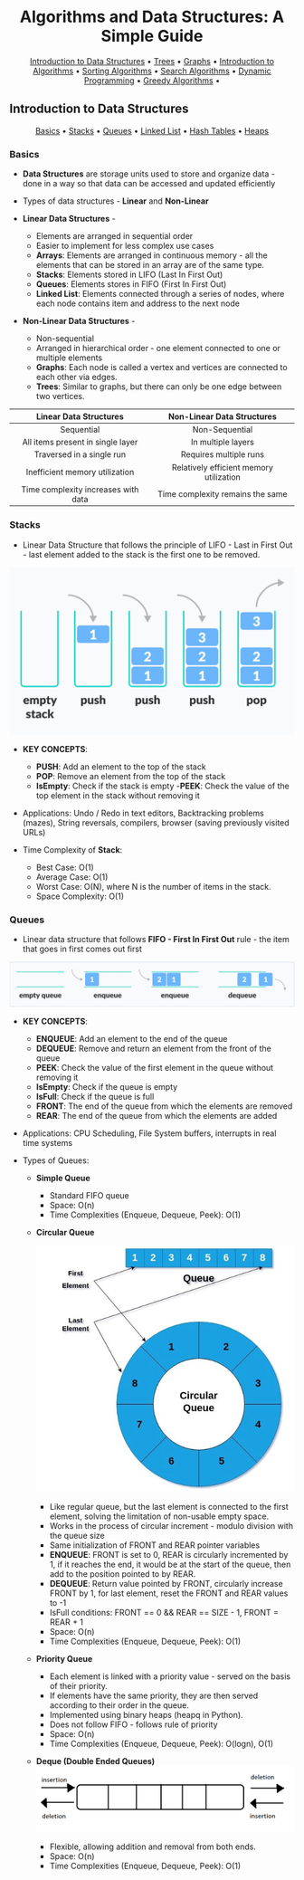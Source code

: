 <h1 align="center">
    <br>
    Algorithms and Data Structures: A Simple Guide
    </br>
</h1>

<p align="center">
    <a href="#introduction-to-data-structures">Introduction to Data Structures</a> •
    <a href="#trees">Trees</a> •
    <a href="#graphs">Graphs</a> •
    <a href="#introduction-to-algorithms">Introduction to Algorithms</a> •
    <a href="#sorting-algorithms">Sorting Algorithms</a> •
    <a href="#search-algorithms">Search Algorithms</a> •
    <a href="#dynamic-programming">Dynamic Programming</a> •
    <a href="#graph-algorithms">Greedy Algorithms</a> •
</p>

## Introduction to Data Structures

<p align="center">
    <a href="#basics">Basics</a> •
    <a href="#stacks">Stacks</a> •
    <a href="#queues">Queues</a> •
    <a href="#linked-list">Linked List</a> •
    <a href="#hash-tables">Hash Tables</a> •
    <a href="#heaps">Heaps</a>
</p>

### Basics

- **Data Structures** are storage units used to store and organize data - done in a way so that data can be accessed and updated efficiently
- Types of data structures - **Linear** and **Non-Linear**
- **Linear Data Structures** -

  - Elements are arranged in sequential order
  - Easier to implement for less complex use cases
  - **Arrays**: Elements are arranged in continuous memory - all the elements that can be stored in an array are of the same type.
  - **Stacks**: Elements stored in LIFO (Last In First Out)
  - **Queues**: Elements stores in FIFO (First In First Out)
  - **Linked List**: Elements connected through a series of nodes, where each node contains item and address to the next node

- **Non-Linear Data Structures** -
  - Non-sequential
  - Arranged in hierarchical order - one element connected to one or multiple elements
  - **Graphs**: Each node is called a vertex and vertices are connected to each other via edges.
  - **Trees**: Similar to graphs, but there can only be one edge between two vertices.

|       Linear Data Structures        |       Non-Linear Data Structures        |
| :---------------------------------: | :-------------------------------------: |
|             Sequential              |             Non-Sequential              |
|  All items present in single layer  |           In multiple layers            |
|      Traversed in a single run      |         Requires multiple runs          |
|   Inefficient memory utilization    | Relatively efficient memory utilization |
| Time complexity increases with data |    Time complexity remains the same     |

### Stacks

- Linear Data Structure that follows the principle of LIFO - Last in First Out - last element added to the stack is the first one to be removed.

![](https://github.com/Mad03633/ADS-Prep/blob/main/Media/Stack.png)

- **KEY CONCEPTS**:
    - **PUSH**: Add an element to the top of the stack
    - **POP**: Remove an element from the top of the stack
    - **IsEmpty**: Check if the stack is empty
    -**PEEK**: Check the value of the top element in the stack without removing it
- Applications: Undo / Redo in text editors, Backtracking problems (mazes), String reversals, compilers, browser (saving previously visited URLs)

- Time Complexity of **Stack**:
    - Best Case: O(1)
    - Average Case: O(1)
    - Worst Case: O(N), where N is the number of items in the stack.
    - Space Complexity: O(1)

### Queues

- Linear data structure that follows **FIFO - First In First Out** rule - the item that goes in first comes out first

![](https://github.com/Mad03633/ADS-Prep/blob/main/Media/Simple_queue.png)

- **KEY CONCEPTS**:

  - **ENQUEUE**: Add an element to the end of the queue
  - **DEQUEUE**: Remove and return an element from the front of the queue
  - **PEEK**: Check the value of the first element in the queue without removing it
  - **IsEmpty**: Check if the queue is empty
  - **IsFull**: Check if the queue is full
  - **FRONT**: The end of the queue from which the elements are removed
  - **REAR**: The end of the queue from which the elements are added

- Applications: CPU Scheduling, File System buffers, interrupts in real time systems

- Types of Queues:

  - **Simple Queue**

    - Standard FIFO queue
    - Space: O(n)
    - Time Complexities (Enqueue, Dequeue, Peek): O(1)

  - **Circular Queue**

    ![](https://github.com/Mad03633/ADS-Prep/blob/main/Media/cirq.jpg)

    - Like regular queue, but the last element is connected to the first element, solving the limitation of non-usable empty space.
    - Works in the process of circular increment - modulo division with the queue size
    - Same initialization of FRONT and REAR pointer variables
    - **ENQUEUE**: FRONT is set to 0, REAR is circularly incremented by 1, if it reaches the end, it would be at the start of the queue, then add to the position pointed to by REAR.
    - **DEQUEUE**: Return value pointed by FRONT, circularly increase FRONT by 1, for last element, reset the FRONT and REAR values to -1
    - IsFull conditions: FRONT == 0 && REAR == SIZE - 1, FRONT = REAR + 1
    - Space: O(n)
    - Time Complexities (Enqueue, Dequeue, Peek): O(1)

  - **Priority Queue**

    - Each element is linked with a priority value - served on the basis of their priority.
    - If elements have the same priority, they are then served according to their order in the queue.
    - Implemented using binary heaps (heapq in Python).
    - Does not follow FIFO - follows rule of priority
    - Space: O(n)
    - Time Complexities (Enqueue, Dequeue, Peek): O(logn), O(1)

  - **Deque (Double Ended Queues)**
    ![](https://github.com/Mad03633/ADS-Prep/blob/main/Media/double-ended-queue.png)
    - Flexible, allowing addition and removal from both ends.
    - Space: O(n)
    - Time Complexities (Enqueue, Dequeue, Peek): O(1)
